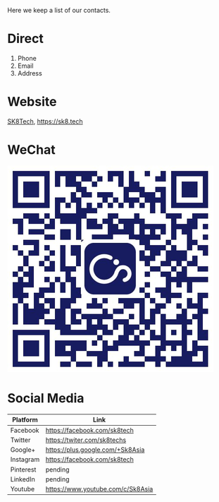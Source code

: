 Here we keep a list of our contacts.

# Direct

1. Phone
1. Email
1. Address

# Website

[SK8Tech](https://sk8.tech), https://sk8.tech

# WeChat

![](/assets/公众号.jpg)

# Social Media

|Platform|Link|
|-|-|
|Facebook|https://facebook.com/sk8tech
|Twitter|https://twiter.com/sk8techs
|Google+|https://plus.google.com/+Sk8Asia
|Instagram|https://facebook.com/sk8tech
|Pinterest|pending
|LinkedIn|pending
|Youtube|https://www.youtube.com/c/Sk8Asia
